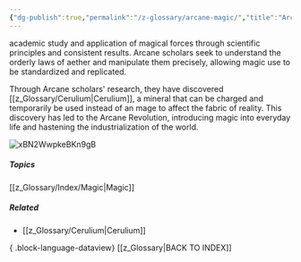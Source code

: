 ```yaml
---
{"dg-publish":true,"permalink":"/z-glossary/arcane-magic/","title":"Arcane Magic","hide":true,"dgShowInlineTitle":true,"noteIcon":""}
---
```


academic study and application of magical forces through scientific principles and consistent results. Arcane scholars seek to understand the orderly laws of aether and manipulate them precisely, allowing magic use to be standardized and replicated.

Through Arcane scholars' research, they have discovered [[z_Glossary/Cerulium\|Cerulium]], a mineral that can be charged and temporarily be used instead of an mage to affect the fabric of reality. This discovery has led to the Arcane Revolution, introducing magic into everyday life and hastening the industrialization of the world.

![xBN2WwpkeBKn9gB](https://i.imgur.com/NNwaevM.png)







##### Topics
[[z_Glossary/Index/Magic\|Magic]]

##### Related
- [[z_Glossary/Cerulium\|Cerulium]]

{ .block-language-dataview}
[[z_Glossary\|BACK TO INDEX]]